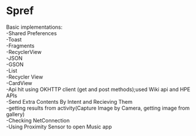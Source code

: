 # Spref
Basic implementations:<br/>
-Shared Preferences<br/>
-Toast<br/>
-Fragments<br/>
-RecyclerView<br/>
-JSON<br/>
-GSON<br/>
-List<br/>
-Recycler View<br/>
-CardView<br/>
-Api hit using OKHTTP client (get and post methods);used Wiki api and HPE APIs<br/>
-Send Extra Contents By Intent and Recieving Them<br/>
-getting results from activity(Capture Image by Camera, getting image from gallery)<br/>
-Checking NetConnection<br/>
-Using Proximity Sensor to open Music app<br/>



